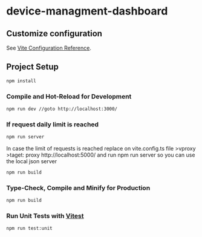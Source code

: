 # device-managment-dashboard

## Customize configuration

See [Vite Configuration Reference](https://vite.dev/config/).

## Project Setup

```sh
npm install
```

### Compile and Hot-Reload for Development

```sh
npm run dev //goto http://localhost:3000/

```

### If request daily limit is reached

```sh
npm run server

```

In case the limit of requests is reached replace on vite.config.ts file >vproxy >taget: proxy http://localhost:5000/ and run npm run server so you can use the local json server

```sh
npm run build
```

### Type-Check, Compile and Minify for Production

```sh
npm run build
```

### Run Unit Tests with [Vitest](https://vitest.dev/)

```sh
npm run test:unit
```
